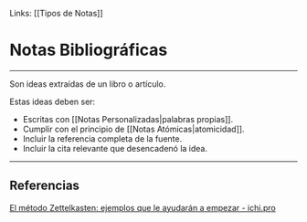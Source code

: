 Links: [[Tipos de Notas]]

# Notas Bibliográficas
---

Son ideas extraídas de un libro o artículo.

Estas ideas deben ser:
- Escritas con [[Notas Personalizadas|palabras propias]].
- Cumplir con el principio de [[Notas Atómicas|atomicidad]].
- Incluir la referencia completa de la fuente.
- Incluir la cita relevante que desencadenó la idea.

---

## Referencias
[El método Zettelkasten: ejemplos que le ayudarán a empezar - ichi.pro](https://ichi.pro/es/el-metodo-zettelkasten-ejemplos-que-le-ayudaran-a-empezar-157824025533158)